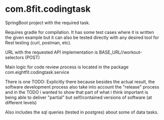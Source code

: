 # com.8fit.codingtask

SpringBoot project with the required task.

Requires gradle for compilation. It has some test cases where it is written the given example but it can also be tested
directly with any desired tool for Rest testing (curl, postman, etc).

URL with the requested API implementation is BASE_URL//workout-selectors (POST)

Main logic for code review process is located in the package com.eightfit.codingtask.service

There is one TODO: Explicitly there because besides the actual result, the software development process also take
into account the "release" process and in the TODO i wanted to show that part of what i think important is being able to
deliver "partial" but self/contained versions of software (at different levels)

Also includes the sql queries (tested in postgres) about some of data tasks. 
